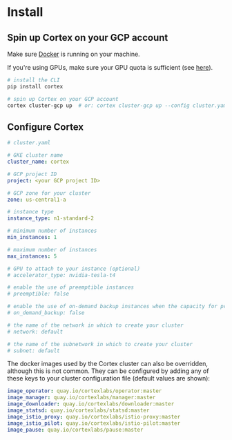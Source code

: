 # Install

## Spin up Cortex on your GCP account

Make sure [Docker](https://docs.docker.com/install) is running on your machine.

If you're using GPUs, make sure your GPU quota is sufficient (see [here](https://cloud.google.com/compute/quotas)).

```bash
# install the CLI
pip install cortex

# spin up Cortex on your GCP account
cortex cluster-gcp up  # or: cortex cluster-gcp up --config cluster.yaml (see configuration options below)
```

## Configure Cortex

```yaml
# cluster.yaml

# GKE cluster name
cluster_name: cortex

# GCP project ID
project: <your GCP project ID>

# GCP zone for your cluster
zone: us-central1-a

# instance type
instance_type: n1-standard-2

# minimum number of instances
min_instances: 1

# maximum number of instances
max_instances: 5

# GPU to attach to your instance (optional)
# accelerator_type: nvidia-tesla-t4

# enable the use of preemptible instances
# preemptible: false

# enable the use of on-demand backup instances when the capacity for preemptible instances runs out
# on_demand_backup: false

# the name of the network in which to create your cluster
# network: default

# the name of the subnetwork in which to create your cluster
# subnet: default
```

The docker images used by the Cortex cluster can also be overridden, although this is not common. They can be configured by adding any of these keys to your cluster configuration file (default values are shown):

<!-- CORTEX_VERSION_BRANCH_STABLE -->
```yaml
image_operator: quay.io/cortexlabs/operator:master
image_manager: quay.io/cortexlabs/manager:master
image_downloader: quay.io/cortexlabs/downloader:master
image_statsd: quay.io/cortexlabs/statsd:master
image_istio_proxy: quay.io/cortexlabs/istio-proxy:master
image_istio_pilot: quay.io/cortexlabs/istio-pilot:master
image_pause: quay.io/cortexlabs/pause:master
```
